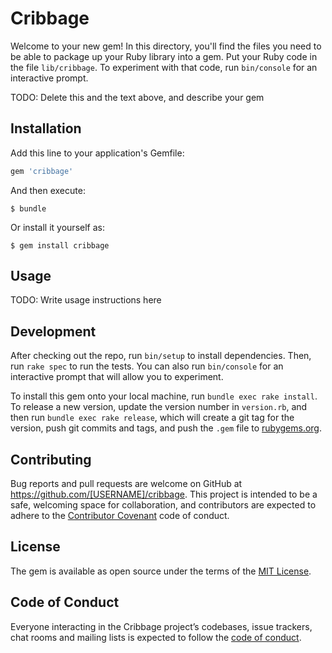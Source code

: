 # Cribbage

Welcome to your new gem! In this directory, you'll find the files you need to be able to package up your Ruby library into a gem. Put your Ruby code in the file `lib/cribbage`. To experiment with that code, run `bin/console` for an interactive prompt.

TODO: Delete this and the text above, and describe your gem

## Installation

Add this line to your application's Gemfile:

```ruby
gem 'cribbage'
```

And then execute:

    $ bundle

Or install it yourself as:

    $ gem install cribbage

## Usage

TODO: Write usage instructions here

## Development

After checking out the repo, run `bin/setup` to install dependencies. Then, run `rake spec` to run the tests. You can also run `bin/console` for an interactive prompt that will allow you to experiment.

To install this gem onto your local machine, run `bundle exec rake install`. To release a new version, update the version number in `version.rb`, and then run `bundle exec rake release`, which will create a git tag for the version, push git commits and tags, and push the `.gem` file to [rubygems.org](https://rubygems.org).

## Contributing

Bug reports and pull requests are welcome on GitHub at https://github.com/[USERNAME]/cribbage. This project is intended to be a safe, welcoming space for collaboration, and contributors are expected to adhere to the [Contributor Covenant](http://contributor-covenant.org) code of conduct.

## License

The gem is available as open source under the terms of the [MIT License](http://opensource.org/licenses/MIT).

## Code of Conduct

Everyone interacting in the Cribbage project’s codebases, issue trackers, chat rooms and mailing lists is expected to follow the [code of conduct](https://github.com/[USERNAME]/cribbage/blob/master/CODE_OF_CONDUCT.md).
